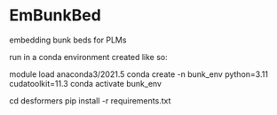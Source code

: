 # EmBunkBed
embedding bunk beds for PLMs

run in a conda environment created like so:

module load anaconda3/2021.5
conda create -n bunk_env python=3.11 cudatoolkit=11.3
conda activate bunk_env

cd desformers
pip install -r requirements.txt
